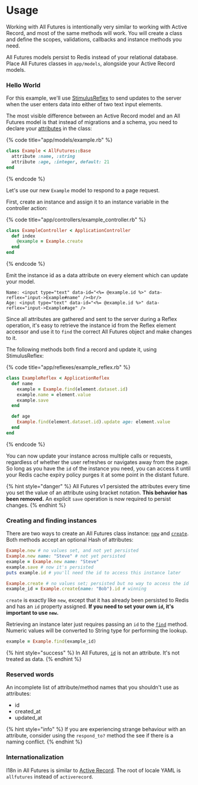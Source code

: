 # Usage

Working with All Futures is intentionally very similar to working with Active Record, and most of the same methods will work. You will create a class and define the scopes, validations, callbacks and instance methods you need.

All Futures models persist to Redis instead of your relational database. Place All Futures classes in `app/models`, alongside your Active Record models.

### Hello World

For this example, we'll use [StimulusReflex](https://stimulusreflex.com) to send updates to the server when the user enters data into either of two text input elements.

The most visible difference between an Active Record model and an All Futures model is that instead of migrations and a schema, you need to declare your [attributes](https://api.rubyonrails.org/classes/ActiveRecord/Attributes/ClassMethods.html#method-i-attribute) in the class:

{% code title="app/models/example.rb" %}
```ruby
class Example < AllFutures::Base
  attribute :name, :string
  attribute :age, :integer, default: 21
end
```
{% endcode %}

Let's use our new `Example` model to respond to a page request.

First, create an instance and assign it to an instance variable in the controller action:

{% code title="app/controllers/example_controller.rb" %}
```ruby
class ExampleController < ApplicationController
  def index
    @example = Example.create
  end
end
```
{% endcode %}

Emit the instance id as a data attribute on every element which can update your model.

```
Name: <input type="text" data-id="<%= @example.id %>" data-reflex="input->Example#name" /><br/>
Age: <input type="text" data-id="<%= @example.id %>" data-reflex="input->Example#age" />
```

Since all attributes are gathered and sent to the server during a Reflex operation, it's easy to retrieve the instance id from the Reflex element accessor and use it to `find` the correct All Futures object and make changes to it.

The following methods both find a record and update it, using StimulusReflex:

{% code title="app/reflexes/example_reflex.rb" %}
```ruby
class ExampleReflex < ApplicationReflex
  def name
    example = Example.find(element.dataset.id)
    example.name = element.value
    example.save
  end

  def age
    Example.find(element.dataset.id).update age: element.value
  end
end
```
{% endcode %}

You can now update your instance across multiple calls or requests, regardless of whether the user refreshes or navigates away from the page. So long as you have the `id` of the instance you need, you can access it until your Redis cache expiry policy purges it at some point in the distant future.

{% hint style="danger" %}
All Futures v1 persisted the attributes every time you set the value of an attribute using bracket notation. **This behavior has been removed.** An explicit `save` operation is now required to persist changes.
{% endhint %}

### Creating and finding instances

There are two ways to create an All Futures class instance: [`new`](../api-reference/class-methods.md#new-attributes) and [`create`](../api-reference/class-methods.md#create-attributes). Both methods accept an optional Hash of attributes:

```ruby
Example.new # no values set, and not yet persisted
Example.new name: "Steve" # not yet persisted
example = Example.new name: "Steve"
example.save # now it's persisted
puts example.id # you'll need the id to access this instance later

Example.create # no values set; persisted but no way to access the id
example_id = Example.create(name: "Bob").id # winning
```

`create` is exactly like `new`, except that it has already been persisted to Redis and has an `id` property assigned. **If you need to set your own `id`, it's important to use `new`.**

Retrieving an instance later just requires passing an `id` to the [`find`](../api-reference/class-methods.md#find-id-find-id1-id2-find-id1-id2) method. Numeric values will be converted to String type for performing the lookup.

```ruby
example = Example.find(example_id)
```

{% hint style="success" %}
In All Futures, [`id`](../api-reference/getter-methods.md#id) is not an attribute. It's not treated as data.
{% endhint %}

### Reserved words

An incomplete list of attribute/method names that you shouldn't use as attributes:

* id
* created\_at
* updated\_at

{% hint style="info" %}
If you are experiencing strange behaviour with an attribute, consider using the `respond_to?` method the see if there is a naming conflict.
{% endhint %}

### Internationalization

I18n in All Futures is similar to [Active Record](https://guides.rubyonrails.org/i18n.html#translations-for-active-record-models). The root of locale YAML is `allfutures` instead of `activerecord`.
